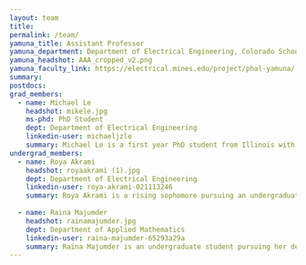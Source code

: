 ```yaml
---
layout: team
title:
permalink: /team/
yamuna_title: Assistant Professor
yamuna_department: Department of Electrical Engineering, Colorado School of Mines
yamuna_headshot: AAA_cropped_v2.png
yamuna_faculty_link: https://electrical.mines.edu/project/phal-yamuna/
summary:
postdocs:
grad_members:
  - name: Michael Le
    headshot: mikele.jpg
    ms-phd: PhD Student
    dept: Department of Electrical Engineering
    linkedin-user: michaeljzle
    summary: Michael Le is a first year PhD student from Illinois with a focus on optical design. He received his B.S. in Engineering Physics from The Colorado School of Mines in 2019. Prior to starting his graduate program, he worked in several Aerospace startups focusing on novel systems design and alternative energy storage. Outside of school, he enjoys fly fishing, hanging out with his dog, and working on projects in his basement.
undergrad_members:
  - name: Roya Akrami
    headshot: royaakrami (1).jpg
    dept: Department of Electrical Engineering
    linkedin-user: roya-akrami-021113246
    summary: Roya Akrami is a rising sophomore pursuing an undergraduate degree in Electrical Engineering. She is a recipient of the FIRST scholar award and the SURF scholar award from the Colorado School of Mines, which support her involvement in research projects. Recently, Roya achieved 3rd place presenting at the Mines' Spring 2024 Undergraduate Research Symposium. Outside of her academic work, she enjoys crocheting and cooking and is always excited to share her latest creations.
    
  - name: Raina Majumder
    headshot: rainamajumder.jpg
    dept: Department of Applied Mathematics
    linkedin-user: raina-majumder-65293a29a
    summary: Raina Majumder is an undergraduate student pursuing her degree in Applied and Computational Mathematics with a minor in Culture, Creativity, and Communication. She is a recipient of the FIRST scholar award and the Grewcock Presidential Scholarship award from the Colorado School of Mines, both of which support her pursuits of partaking in undergraduate research. Outside of her academic work, Raina enjoys reading, crocheting, and studying for various math competitions.
---
```

<!-- To Use this page, copy and paste template below or an entry above to add a member and the website should auto update. Make sure the variable is nested within postdocs, undergrad_members or grad_members. Lab Alumni are added at the bottom.-->

<!--
Postdocs
- name: [name]
  headshot: [headshot file name]
  dept: [department/major]
  linkedin-user: [linkedin username]
  summary: [text here]

Graduate Students
- name: [name]
  headshot: [headshot file name]
  ms-phd: [MS/PhD Student?]
  dept: [department/major]
  linkedin-user: [linkedin username]
  summary: [text here]

Undergraduate Students
- name: [name]
  headshot: [headshot file name]
  ms-phd: Undergraduate Student
  dept: [department/major]
  linkedin-user: [linkedin username]
  summary: [text here]

-->

<!-- Add Lab Alumni Below-->
<!--
## Lab Alumni ##
Someone Who Worked Here - MS Student (2021)
-->
